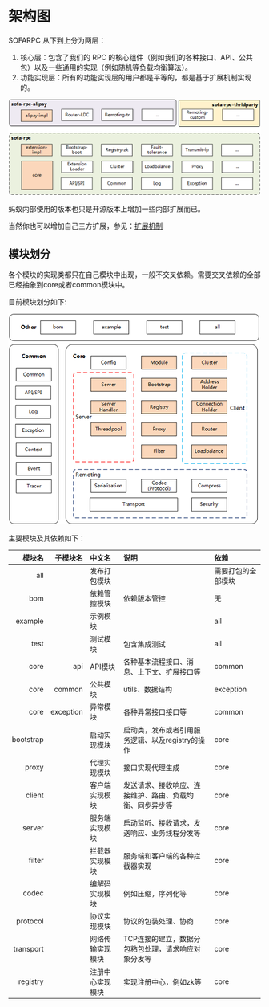 # 架构图

SOFARPC 从下到上分为两层：

1. 核心层：包含了我们的 RPC 的核心组件（例如我们的各种接口、API、公共包）以及一些通用的实现（例如随机等负载均衡算法）。
2. 功能实现层：所有的功能实现层的用户都是平等的，都是基于扩展机制实现的。

![[架构图]()](./resources/dg_1.png)

蚂蚁内部使用的版本也只是开源版本上增加一些内部扩展而已。

当然你也可以增加自己三方扩展，参见：[扩展机制](#extensionloader)

## 模块划分

各个模块的实现类都只在自己模块中出现，一般不交叉依赖。需要交叉依赖的全部已经抽象到core或者common模块中。

目前模块划分如下:

![[模块划分]()](./resources/dg_2.png)

主要模块及其依赖如下：

模块名|子模块名|中文名|说明|依赖|
-------:|-------:|:-------|:------------------------|:-----
all     |        | 发布打包模块  |                     | 需要打包的全部模块
bom     |        |依赖管控模块  | 依赖版本管控                     | 无
example |        | 示例模块     |    | all
test    |        | 测试模块     | 包含集成测试 | all
core    |   api  |API模块       |各种基本流程接口、消息、上下文、扩展接口等  | common
core    |common  |公共模块      |utils、数据结构                   | exception
core    |exception|异常模块   |各种异常接口接口等 | common
bootstrap|       |启动实现模块   |启动类，发布或者引用服务逻辑、以及registry的操作 | core
proxy    |       |代理实现模块   |接口实现代理生成| core
client   |       |客户端实现模块 |发送请求、接收响应、连接维护、路由、负载均衡、同步异步等| core
server   |       |服务端实现模块 |启动监听、接收请求，发送响应、业务线程分发等| core
filter   |       |拦截器实现模块 |服务端和客户端的各种拦截器实现| core
codec    |       |编解码实现模块 |例如压缩，序列化等| core
protocol |       |协议实现模块   |协议的包装处理、协商| core
transport|       |网络传输实现模块 |TCP连接的建立，数据分包粘包处理，请求响应对象分发等| core
registry |       |注册中心实现模块|实现注册中心，例如zk等| core
